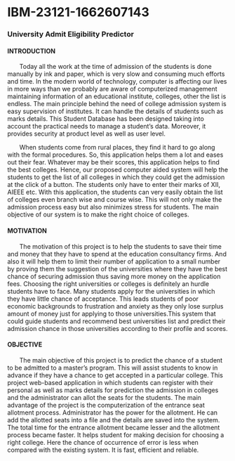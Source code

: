 <h1>IBM-23121-1662607143</h1>

<h3>University Admit Eligibility Predictor</h3>

<h4>INTRODUCTION</h4>  
 
<p>&nbsp; &nbsp; &nbsp; &nbsp;Today all the work at the time of admission of the students is done manually by ink and paper, which is very slow and consuming much efforts and time. In the modern world of technology, computer is affecting our lives in more ways than we probably are aware of computerized management maintaining information of an educational institute, colleges, other the list is endless. The main principle behind the need of college admission system is easy supervision of institutes. It can handle the details of students such as marks details. This Student Database has been designed taking into account the practical needs to manage a student’s data. Moreover, it provides security at product level as well as user level.</p>
<p>&nbsp; &nbsp; &nbsp; &nbsp;When students come from rural places, they find it hard to go along with the formal procedures. So, this application helps them a lot and eases out their fear. Whatever may be their scores, this application helps to find the best colleges. Hence, our proposed computer aided system will help the students to get the list of all colleges in which they could get the admission at the click of a button. The students only have to enter their marks of XII, AIEEE etc. With this application, the students can very easily obtain the list of colleges even branch wise and course wise. This will not only make the admission process easy but also minimizes stress for students. The main objective of our system is to make the right choice of colleges.</p>  

<h4>MOTIVATION</h4>

<p>&nbsp; &nbsp; &nbsp; &nbsp;The motivation of this project is to help the students to save their time and money that they have to spend at the education consultancy firms. And also it will help them to limit their number of application to a small number by proving them the suggestion of the universities where they have the best chance of securing admission thus saving more money on the application fees. Choosing the right universities or colleges is definitely an hurdle students have to face. Many students apply for the universities in which they have little chance of acceptance. This leads students of poor economic backgrounds to frustration and anxiety as they only lose surplus amount of money just for applying to those universities.This system that could guide students and recommend best universities list and predict their admission chance in those universities according to their profile and scores.</p>

<h4>OBJECTIVE</h4>

<p>&nbsp; &nbsp; &nbsp; &nbsp;The main objective of this project is to predict the chance of a student to be admitted to a master’s program. This will assist students to know in advance if they have a chance to get accepted in a particular college. This project web-based application in which students can register with their personal as well as marks details for prediction the admission in colleges and the administrator can allot the seats for the students. The main advantage of the project is the computerization of the entrance seat allotment process. Administrator has the power for the allotment. He can add the allotted seats into a file and the details are saved into the system. The total time for the entrance allotment became lesser and the allotment process became faster. It helps student for making decision for choosing a right college. Here the chance of occurrence of error is less when compared with the existing system. It is fast, efficient and reliable.</p>


